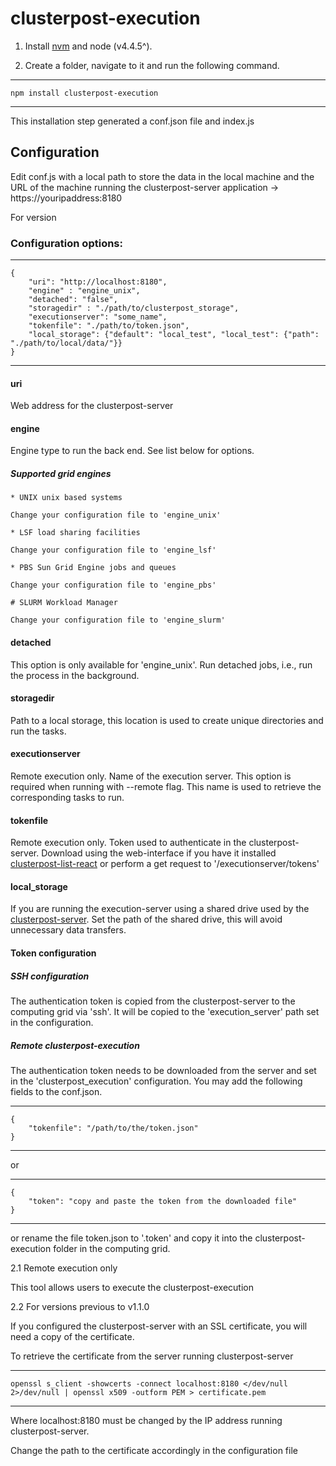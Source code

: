
# clusterpost-execution

1. Install [nvm](https://github.com/creationix/nvm[nvm) and node (v4.4.5^).

2. Create a folder, navigate to it and run the following command.

----
	npm install clusterpost-execution
----

This installation step generated a conf.json file and index.js

## Configuration

Edit conf.js with a local path to store the data in the local machine and the URL of the machine running the clusterpost-server application -> https://youripaddress:8180

For version 

### Configuration options:
----
	{
		"uri": "http://localhost:8180",
		"engine" : "engine_unix", 
		"detached": "false",
		"storagedir" : "./path/to/clusterpost_storage",
		"executionserver": "some_name",
		"tokenfile": "./path/to/token.json",
		"local_storage": {"default": "local_test", "local_test": {"path": "./path/to/local/data/"}}
	}
----

#### uri

Web address for the clusterpost-server

#### engine

Engine type to run the back end. See list below for options.

##### Supported grid engines

	* UNIX unix based systems

	Change your configuration file to 'engine_unix'

	* LSF load sharing facilities

	Change your configuration file to 'engine_lsf'

	* PBS Sun Grid Engine jobs and queues

	Change your configuration file to 'engine_pbs'

	# SLURM Workload Manager

	Change your configuration file to 'engine_slurm'

#### detached

This option is only available for 'engine_unix'.
Run detached jobs, i.e., run the process in the background. 

#### storagedir

Path to a local storage, this location is used to create unique directories and run the tasks.

#### executionserver

Remote execution only. 
Name of the execution server. This option is required when running with --remote flag.
This name is used to retrieve the corresponding tasks to run. 

#### tokenfile

Remote execution only. 
Token used to authenticate in the clusterpost-server. 
Download using the web-interface if you have it installed [clusterpost-list-react](https://www.npmjs.com/package/clusterpost-list-react) or perform a get request to '/executionserver/tokens'

#### local_storage

If you are running the execution-server using a shared drive used by the [clusterpost-server](https://www.npmjs.com/package/clusterpost-server). Set the path of the shared drive, this 
will avoid unnecessary data transfers. 

#### Token configuration

##### SSH configuration

The authentication token is copied from the clusterpost-server to the computing grid via 'ssh'. It will be copied to the 
'execution_server' path set in the configuration.

##### Remote clusterpost-execution

The authentication token needs to be downloaded from the server and set in the 'clusterpost_execution' configuration. 
You may add the following fields to the conf.json. 

----
	{
		"tokenfile": "/path/to/the/token.json"		
	}
----

or

----
	{
		"token": "copy and paste the token from the downloaded file"
	}
----

or rename the file token.json to '.token' and copy it into the clusterpost-execution folder in the computing grid. 


2.1 Remote execution only
	
This tool allows users to execute the clusterpost-execution 

2.2 For versions previous to v1.1.0

If you configured the clusterpost-server with an SSL certificate, you will need a copy of the certificate.

To retrieve the certificate from the server running clusterpost-server

----
	openssl s_client -showcerts -connect localhost:8180 </dev/null 2>/dev/null | openssl x509 -outform PEM > certificate.pem
----

Where localhost:8180 must be changed by the IP address running clusterpost-server.

Change the path to the certificate accordingly in the configuration file